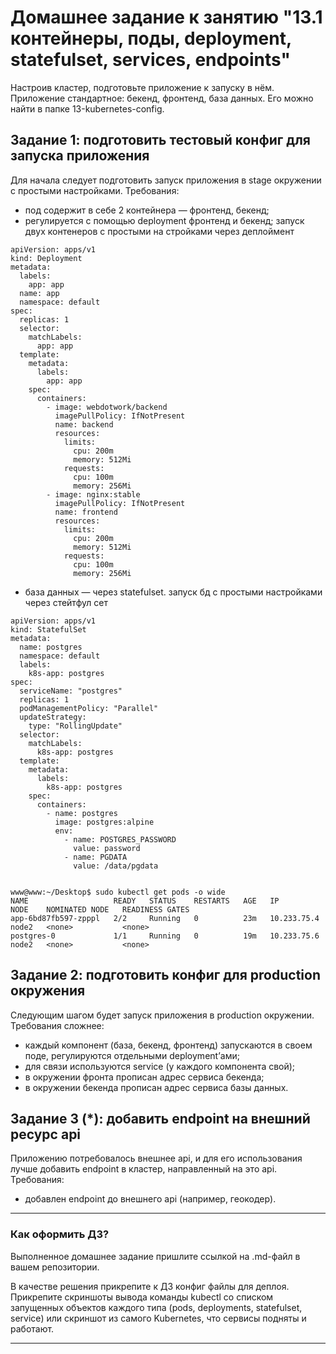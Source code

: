 # Домашнее задание к занятию "13.1 контейнеры, поды, deployment, statefulset, services, endpoints"
Настроив кластер, подготовьте приложение к запуску в нём. Приложение стандартное: бекенд, фронтенд, база данных. Его можно найти в папке 13-kubernetes-config.

## Задание 1: подготовить тестовый конфиг для запуска приложения
Для начала следует подготовить запуск приложения в stage окружении с простыми настройками. Требования:
* под содержит в себе 2 контейнера — фронтенд, бекенд;
* регулируется с помощью deployment фронтенд и бекенд;
запуск двух контенеров с простыми на стройками через деплоймент
```
apiVersion: apps/v1
kind: Deployment
metadata:
  labels:
    app: app
  name: app
  namespace: default
spec:
  replicas: 1
  selector:
    matchLabels:
      app: app
  template:
    metadata:
      labels:
        app: app
    spec:
      containers:
        - image: webdotwork/backend
          imagePullPolicy: IfNotPresent
          name: backend
          resources:
            limits:
              cpu: 200m
              memory: 512Mi
            requests:
              cpu: 100m
              memory: 256Mi
        - image: nginx:stable
          imagePullPolicy: IfNotPresent
          name: frontend
          resources:
            limits:
              cpu: 200m
              memory: 512Mi
            requests:
              cpu: 100m
              memory: 256Mi

```
* база данных — через statefulset.
запуск бд с простыми настройками через стейтфул сет
```
apiVersion: apps/v1
kind: StatefulSet
metadata:
  name: postgres 
  namespace: default
  labels:
    k8s-app: postgres
spec:
  serviceName: "postgres"
  replicas: 1
  podManagementPolicy: "Parallel"
  updateStrategy:
    type: "RollingUpdate"
  selector:
    matchLabels:
      k8s-app: postgres
  template:
    metadata:
      labels:
        k8s-app: postgres
    spec:
      containers:
        - name: postgres
          image: postgres:alpine
          env:
            - name: POSTGRES_PASSWORD
              value: password
            - name: PGDATA
              value: /data/pgdata
  
```
```
www@www:~/Desktop$ sudo kubectl get pods -o wide
NAME                   READY   STATUS    RESTARTS   AGE   IP            NODE    NOMINATED NODE   READINESS GATES
app-6bd87fb597-zpppl   2/2     Running   0          23m   10.233.75.4   node2   <none>           <none>
postgres-0             1/1     Running   0          19m   10.233.75.6   node2   <none>           <none>
```

## Задание 2: подготовить конфиг для production окружения
Следующим шагом будет запуск приложения в production окружении. Требования сложнее:
* каждый компонент (база, бекенд, фронтенд) запускаются в своем поде, регулируются отдельными deployment’ами;
* для связи используются service (у каждого компонента свой);
* в окружении фронта прописан адрес сервиса бекенда;
* в окружении бекенда прописан адрес сервиса базы данных.

## Задание 3 (*): добавить endpoint на внешний ресурс api
Приложению потребовалось внешнее api, и для его использования лучше добавить endpoint в кластер, направленный на это api. Требования:
* добавлен endpoint до внешнего api (например, геокодер).

---

### Как оформить ДЗ?

Выполненное домашнее задание пришлите ссылкой на .md-файл в вашем репозитории.

В качестве решения прикрепите к ДЗ конфиг файлы для деплоя. Прикрепите скриншоты вывода команды kubectl со списком запущенных объектов каждого типа (pods, deployments, statefulset, service) или скриншот из самого Kubernetes, что сервисы подняты и работают.

---
